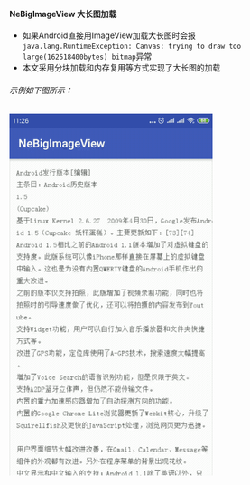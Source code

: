 #### NeBigImageView 大长图加载

* 如果Android直接用ImageView加载大长图时会报`java.lang.RuntimeException: Canvas: trying to draw too large(162518400bytes) bitmap`异常
* 本文采用分块加载和内存复用等方式实现了大长图的加载

###### 示例如下图所示：

![image](https://github.com/tianyalu/NeBigImageView/blob/master/screenshot/show.gif)

